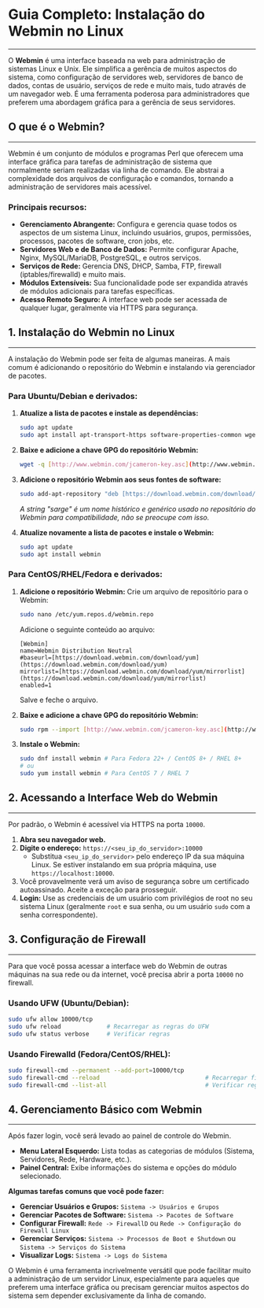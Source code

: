 # Guia Completo: Instalação do Webmin no Linux
---

O **Webmin** é uma interface baseada na web para administração de sistemas Linux e Unix. Ele simplifica a gerência de muitos aspectos do sistema, como configuração de servidores web, servidores de banco de dados, contas de usuário, serviços de rede e muito mais, tudo através de um navegador web. É uma ferramenta poderosa para administradores que preferem uma abordagem gráfica para a gerência de seus servidores.

## O que é o Webmin?
---

Webmin é um conjunto de módulos e programas Perl que oferecem uma interface gráfica para tarefas de administração de sistema que normalmente seriam realizadas via linha de comando. Ele abstrai a complexidade dos arquivos de configuração e comandos, tornando a administração de servidores mais acessível.

### Principais recursos:

* **Gerenciamento Abrangente:** Configura e gerencia quase todos os aspectos de um sistema Linux, incluindo usuários, grupos, permissões, processos, pacotes de software, cron jobs, etc.
* **Servidores Web e de Banco de Dados:** Permite configurar Apache, Nginx, MySQL/MariaDB, PostgreSQL, e outros serviços.
* **Serviços de Rede:** Gerencia DNS, DHCP, Samba, FTP, firewall (iptables/firewalld) e muito mais.
* **Módulos Extensíveis:** Sua funcionalidade pode ser expandida através de módulos adicionais para tarefas específicas.
* **Acesso Remoto Seguro:** A interface web pode ser acessada de qualquer lugar, geralmente via HTTPS para segurança.

## 1. Instalação do Webmin no Linux
---

A instalação do Webmin pode ser feita de algumas maneiras. A mais comum é adicionando o repositório do Webmin e instalando via gerenciador de pacotes.

### Para Ubuntu/Debian e derivados:

1.  **Atualize a lista de pacotes e instale as dependências:**
    ```bash
    sudo apt update
    sudo apt install apt-transport-https software-properties-common wget
    ```

2.  **Baixe e adicione a chave GPG do repositório Webmin:**
    ```bash
    wget -q [http://www.webmin.com/jcameron-key.asc](http://www.webmin.com/jcameron-key.asc) -O- | sudo apt-key add -
    ```

3.  **Adicione o repositório Webmin aos seus fontes de software:**
    ```bash
    sudo add-apt-repository "deb [https://download.webmin.com/download/repository](https://download.webmin.com/download/repository) sarge contrib"
    ```
    *A string "sarge" é um nome histórico e genérico usado no repositório do Webmin para compatibilidade, não se preocupe com isso.*

4.  **Atualize novamente a lista de pacotes e instale o Webmin:**
    ```bash
    sudo apt update
    sudo apt install webmin
    ```

### Para CentOS/RHEL/Fedora e derivados:

1.  **Adicione o repositório Webmin:**
    Crie um arquivo de repositório para o Webmin:
    ```bash
    sudo nano /etc/yum.repos.d/webmin.repo
    ```
    Adicione o seguinte conteúdo ao arquivo:
    ```
    [Webmin]
    name=Webmin Distribution Neutral
    #baseurl=[https://download.webmin.com/download/yum](https://download.webmin.com/download/yum)
    mirrorlist=[https://download.webmin.com/download/yum/mirrorlist](https://download.webmin.com/download/yum/mirrorlist)
    enabled=1
    ```
    Salve e feche o arquivo.

2.  **Baixe e adicione a chave GPG do repositório Webmin:**
    ```bash
    sudo rpm --import [http://www.webmin.com/jcameron-key.asc](http://www.webmin.com/jcameron-key.asc)
    ```

3.  **Instale o Webmin:**
    ```bash
    sudo dnf install webmin # Para Fedora 22+ / CentOS 8+ / RHEL 8+
    # ou
    sudo yum install webmin # Para CentOS 7 / RHEL 7
    ```

## 2. Acessando a Interface Web do Webmin
---

Por padrão, o Webmin é acessível via HTTPS na porta `10000`.

1.  **Abra seu navegador web.**
2.  **Digite o endereço:** `https://<seu_ip_do_servidor>:10000`
    * Substitua `<seu_ip_do_servidor>` pelo endereço IP da sua máquina Linux. Se estiver instalando em sua própria máquina, use `https://localhost:10000`.
3.  Você provavelmente verá um aviso de segurança sobre um certificado autoassinado. Aceite a exceção para prosseguir.
4.  **Login:** Use as credenciais de um usuário com privilégios de root no seu sistema Linux (geralmente `root` e sua senha, ou um usuário `sudo` com a senha correspondente).

## 3. Configuração de Firewall
---

Para que você possa acessar a interface web do Webmin de outras máquinas na sua rede ou da internet, você precisa abrir a porta `10000` no firewall.

### Usando UFW (Ubuntu/Debian):

```bash
sudo ufw allow 10000/tcp
sudo ufw reload             # Recarregar as regras do UFW
sudo ufw status verbose     # Verificar regras
```

### Usando Firewalld (Fedora/CentOS/RHEL):

```bash
sudo firewall-cmd --permanent --add-port=10000/tcp
sudo firewall-cmd --reload                              # Recarregar firewall
sudo firewall-cmd --list-all                            # Verificar regras
```

## 4. Gerenciamento Básico com Webmin
---

Após fazer login, você será levado ao painel de controle do Webmin.

* **Menu Lateral Esquerdo:** Lista todas as categorias de módulos (Sistema, Servidores, Rede, Hardware, etc.).
* **Painel Central:** Exibe informações do sistema e opções do módulo selecionado.

**Algumas tarefas comuns que você pode fazer:**

* **Gerenciar Usuários e Grupos:** `Sistema -> Usuários e Grupos`
* **Gerenciar Pacotes de Software:** `Sistema -> Pacotes de Software`
* **Configurar Firewall:** `Rede -> FirewallD` ou `Rede -> Configuração do Firewall Linux`
* **Gerenciar Serviços:** `Sistema -> Processos de Boot e Shutdown` ou `Sistema -> Serviços do Sistema`
* **Visualizar Logs:** `Sistema -> Logs do Sistema`

O Webmin é uma ferramenta incrivelmente versátil que pode facilitar muito a administração de um servidor Linux, especialmente para aqueles que preferem uma interface gráfica ou precisam gerenciar muitos aspectos do sistema sem depender exclusivamente da linha de comando.
